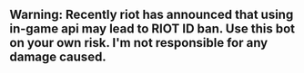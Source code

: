 ## Warning: Recently riot has announced that using in-game api may lead to RIOT ID ban. Use this bot on your own risk. I'm not responsible for any damage caused.
